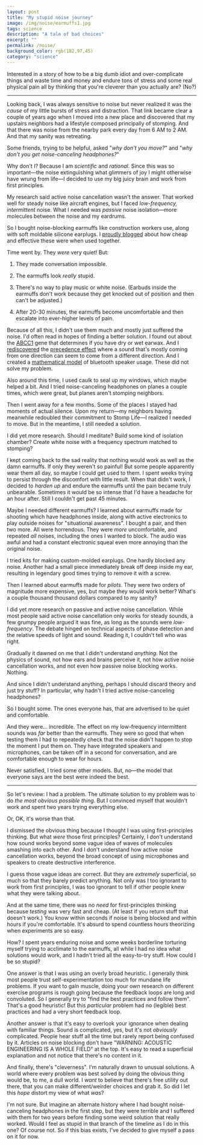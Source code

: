 ```yaml
---
layout: post
title: "My stupid noise journey"
image: /img/noise/earmuffs1.jpg
tags: science
description: "A tale of bad choices"
excerpt: ""
permalink: /noise/
background_color: rgb(182,97,45)
category: "science"
---
```


Interested in a story of how to be a big dumb idiot and over-complicate things and waste time and money and endure tons of stress and some real physical pain all by thinking that you're cleverer than you actually are? (No?)

---

Looking back, I was always sensitive to noise but never realized it was the *cause* of my little bursts of stress and distraction. That link became clear a couple of years ago when I moved into a new place and discovered that my upstairs neighbors had a lifestyle composed principally of stomping. And that there was noise from the nearby park every day from 6 AM to 2 AM. And that my sanity was retreating.

Some friends, trying to be helpful, asked "*why don't you move?*" and "*why don't you get noise-canceling headphones?*"

Why don't I? Because I am *scientific* and *rational*. Since this was so important—the noise extinguishing what glimmers of joy I might otherwise have wrung from life—I decided to use my big juicy brain and work from first principles.

My research said active noise cancellation wasn't the answer. That worked well for steady noise like aircraft engines, but I faced *low-frequency, intermittent* noise. What I needed was *passive* noise isolation—more molecules between the noise and my eardrums.

So I bought noise-blocking earmuffs like construction workers use, along with soft moldable silicone earplugs. I [proudly blogged](/shorts-2/) about how cheap and effective these were when used together.

Time went by. They *were* very quiet! But:

1. They made conversation impossible.
  
2. The earmuffs look *really* stupid.
  
3. There's no way to play music or white noise. (Earbuds inside the earmuffs don't work because they get knocked out of position and then can't be adjusted.)
  
4. After 20-30 minutes, the earmuffs become uncomfortable and then escalate into ever-higher levels of pain.
  

Because of all this, I didn't use them much and mostly just suffered the noise. I'd often read in hopes of finding a better solution. I found out about the [ABCC1](https://en.wikipedia.org/wiki/ABCC11) gene that determines if you have dry or wet earwax. And I [rediscovered](/shorts-2/#noise-location-oddity) the [precedence effect](https://en.wikipedia.org/wiki/Precedence_effect) where a sound that's mostly coming from one direction can seem to come from a different direction. And I created a [mathematical model](/speakers/) of bluetooth speaker usage. These did not solve my problem.

Also around this time, I used caulk to seal up my windows, which maybe helped a bit. And I tried noise-canceling headphones on planes a couple times, which were great, but planes aren't stomping neighbors.

Then I went away for a few months. Some of the places I stayed had moments of actual silence. Upon my return—my neighbors having meanwhile redoubled their commitment to Stomp Life—I realized I needed to move. But in the meantime, I still needed a solution.

I did yet more research. Should I meditate? Build some kind of isolation chamber? Create white noise with a frequency spectrum matched to stomping?

I kept coming back to the sad reality that nothing would work as well as the damn earmuffs. If only they weren't so painful! But some people apparently wear them all day, so maybe I could get used to them. I spent weeks trying to persist through the discomfort with little result. When that didn't work, I decided to *harden up* and endure the earmuffs until the pain became truly unbearable. Sometimes it would be so intense that I'd have a headache for an hour after. Still I couldn't get past 45 minutes.

Maybe I needed different earmuffs? I learned about earmuffs made for shooting which have headphones inside, along with active electronics to play outside noises for "situational awareness". I bought a pair, and then two more. All were horrendous. They were *more* uncomfortable, and repeated *all* noises, including the ones I wanted to block. The audio was awful and had a constant electronic squeal even more annoying than the original noise.

I tried kits for making custom-molded earplugs. One hardly blocked any noise. Another had a small piece immediately break off deep inside my ear, resulting in legendary good times trying to remove it with a screw.

Then I learned about earmuffs made for *pilots*. They were two orders of magnitude more expensive, yes, but maybe they would work better? What's a couple thousand thousand dollars compared to my sanity?

I did yet more research on passive and active noise cancellation. While most people said active noise cancellation only works for steady sounds, a few grumpy people argued it was fine, as long as the sounds were *low-frequency*. The debate hinged on technical aspects of phase detection and the relative speeds of light and sound. Reading it, I couldn't tell who was right.

Gradually it dawned on me that I didn't understand *anything*. Not the physics of sound, not how ears and brains perceive it, not how active noise cancellation works, and not even how passive noise blocking works. Nothing.

And since I didn't understand anything, perhaps I should discard theory and just try stuff? In particular, why hadn't I tried active noise-canceling headphones?

So I bought some. The ones everyone has, that are advertised to be quiet and comfortable.

And they were... incredible. The effect on my low-frequency intermittent sounds was *far* better than the earmuffs. They were so good that when testing them I had to repeatedly check that the noise didn't happen to stop the moment I put them on. They have integrated speakers and microphones, can be taken off in a second for conversation, and are comfortable enough to wear for hours.

Never satisfied, I tried some other models. But, no—the model that everyone says are the best were indeed the best.

---

So let's review: I had a problem. The ultimate solution to my problem was to do *the most obvious possible thing*. But I convinced myself that wouldn't work and spent two years trying everything else.

Or, OK, it's worse than that.

I dismissed the obvious thing because I thought I was using first-principles thinking. But what *were* those first principles? Certainly, I don't understand how sound works beyond some vague idea of waves of molecules smashing into each other. And I don't understand how active noise cancellation works, beyond the broad concept of using microphones and speakers to create destructive interference.

I guess those vague ideas are correct. But they are *extremely* superficial, so much so that they barely predict anything. Not only was I too ignorant to work from first principles, I was too ignorant to tell if other people knew what they were talking about.

And at the same time, there was no *need* for first-principles thinking because *testing* was very fast and cheap. (At least if you return stuff that doesn't work.) You know within seconds if noise is being blocked and within hours if you're comfortable. It's absurd to spend countless hours theorizing when experiments are so easy.

How? I spent years enduring noise and some weeks borderline torturing myself trying to acclimate to the earmuffs, all while I had no idea what solutions would work, and I hadn't tried all the easy-to-try stuff. How could I be so stupid?

One answer is that I was using an overly broad heuristic. I generally think most people trust self-experimentation too much for mundane life problems. If you want to gain muscle, doing your own research on different exercise programs is rough going because the feedback loops are long and convoluted. So I generally try to "find the best practices and follow them". That's a good heuristic! But this *particular* problem had no (legible) best practices and had a very short feedback loop.

Another answer is that it's easy to overlook your ignorance when dealing with familiar things. Sound is complicated, yes, but it's not *obviously* complicated. People hear stuff all the time but rarely report being confused by it. Articles on noise blocking don't have "WARNING: ACOUSTIC ENGINEERING IS A WHOLE FIELD" at the top. It's easy to read a superficial explanation and not notice that there's no content in it.

And finally, there's "cleverness". I'm naturally drawn to unusual solutions. A world where every problem was best solved by doing the obvious thing would be, to me, a dull world. I *want* to believe that there's free utility out there, that you can make different/weirder choices and grab it. So did I let this *hope* distort my view of what *was*?

I'm not sure. But imagine an alternate history where I had bought noise-canceling headphones in the first step, but they were terrible and I suffered with them for two years before finding some weird solution that really worked. Would I feel as stupid in that branch of the timeline as I do in this one? Of course not. So if this bias exists, I've decided to give myself a pass on it for now.